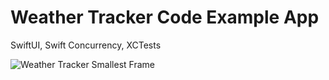 # Weather Tracker Code Example App
SwiftUI, Swift Concurrency, XCTests

![Weather Tracker Smallest Frame](https://github.com/user-attachments/assets/0ef33151-8e2e-4da3-a900-a16a97ac6993)
